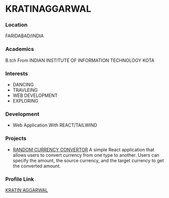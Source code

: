# KRATINAGGARWAL

### Location

FARIDABAD/INDIA

### Academics

B.tch From INDIAN INSTITUTE OF INFORMATION TECHNOLOGY KOTA

### Interests

- DANCING
- TRAVLEING
- WEB DEVELOPMENT
- EXPLORING


### Development

- Web Application With REACT/TAILWIND

### Projects

- [RANDOM CURRENCY CONVERTOR](https://curreny-convertor.netlify.app/) 
A simple React application that allows users to convert currency from one type to another. Users can specify the amount, the source currency, and the target currency to get the converted amount.

### Profile Link

[KRATIN AGGARWAL](https://github.com/kratin01)
